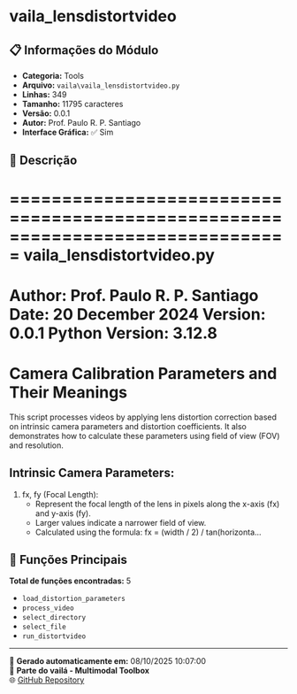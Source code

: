 # vaila_lensdistortvideo

## 📋 Informações do Módulo

- **Categoria:** Tools
- **Arquivo:** `vaila\vaila_lensdistortvideo.py`
- **Linhas:** 349
- **Tamanho:** 11795 caracteres
- **Versão:** 0.0.1
- **Autor:** Prof. Paulo R. P. Santiago
- **Interface Gráfica:** ✅ Sim

## 📖 Descrição


===============================================================================
vaila_lensdistortvideo.py
===============================================================================
Author: Prof. Paulo R. P. Santiago
Date: 20 December 2024
Version: 0.0.1
Python Version: 3.12.8
===============================================================================

Camera Calibration Parameters and Their Meanings
=================================================

This script processes videos by applying lens distortion correction based on
intrinsic camera parameters and distortion coefficients. It also demonstrates
how to calculate these parameters using field of view (FOV) and resolution.

Intrinsic Camera Parameters:
-----------------------------
1. fx, fy (Focal Length):
   - Represent the focal length of the lens in pixels along the x-axis (fx) and y-axis (fy).
   - Larger values indicate a narrower field of view.
   - Calculated using the formula:
     fx = (width / 2) / tan(horizonta...

## 🔧 Funções Principais

**Total de funções encontradas:** 5

- `load_distortion_parameters`
- `process_video`
- `select_directory`
- `select_file`
- `run_distortvideo`




---

📅 **Gerado automaticamente em:** 08/10/2025 10:07:00  
🔗 **Parte do vailá - Multimodal Toolbox**  
🌐 [GitHub Repository](https://github.com/vaila-multimodaltoolbox/vaila)
